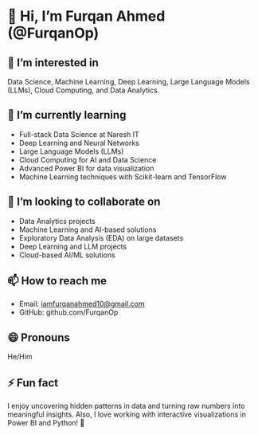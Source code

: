 # 👋 Hi, I’m Furqan Ahmed (@FurqanOp)  

## 👀 I’m interested in  
Data Science, Machine Learning, Deep Learning, Large Language Models (LLMs), Cloud Computing, and Data Analytics.  

## 🌱 I’m currently learning  
- Full-stack Data Science at Naresh IT  
- Deep Learning and Neural Networks  
- Large Language Models (LLMs)  
- Cloud Computing for AI and Data Science  
- Advanced Power BI for data visualization  
- Machine Learning techniques with Scikit-learn and TensorFlow  

## 💞️ I’m looking to collaborate on  
- Data Analytics projects  
- Machine Learning and AI-based solutions  
- Exploratory Data Analysis (EDA) on large datasets  
- Deep Learning and LLM projects  
- Cloud-based AI/ML solutions  

## 📫 How to reach me  
- Email: iamfurqanahmed10@gmail.com  
- GitHub: github.com/FurqanOp  

## 😄 Pronouns  
He/Him  

## ⚡ Fun fact  
I enjoy uncovering hidden patterns in data and turning raw numbers into meaningful insights. Also, I love working with interactive visualizations in Power BI and Python! 🚀  
